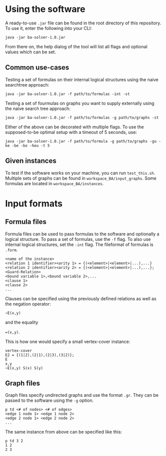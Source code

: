 # Using the software
A ready-to-use `.jar` file can be found in the root directory of this repository.
To use it, enter the following into your CLI:
```
java -jar ba-solver-1.0.jar
```
From there on, the help dialog of the tool will list all flags and optional values which can be set.

## Common use-cases
Testing a set of formulas on their internal logical structures using the naive searchtree approach:
```
java -jar ba-solver-1.0.jar -f path/to/formulas -int -st
```
Testing a set of fourmulas on graphs you want to supply externally using the naive search tree approach:
```
java -jar ba-solver-1.0.jar -f path/to/formulas -g path/to/graphs -st
```
Either of the above can be decorated with multiple flags. To use the supposed-to-be optimal setup with a timeout of 5 seconds, use:
```
java -jar ba-solver-1.0.jar -f path/to/formula -g path/to/graphs -gu -ke -be -bo -heu -t 5
```
## Given instances
To test if the software works on your machine, you can run `test_this.sh`.
Multiple sets of graphs can be found in `workspace_BA/input_graphs`.
Some formulas are located in `workspace_BA/instances`.


# Input formats
## Formula files
Formula files can be used to pass formulas to the software and optionally a logical structure. To pass a set of formulas, use the `-f` flag. To also use internal logical structures, set the `-int` flag. The fileformat of formulas is `.form`.

```
<name of the instance>
<relation 1 identifier><arity 1> = {(<element>|<element>|...),...}
<relation 2 identifier><arity 2> = {(<element>|<element>|...),...};
<Guard-Relation>
<bound variable 1>,<bound variable 2>,...
<clause 1>
<clause 2>
...
```
Clauses can be specified using the previously defined relations as well as the negation operator:

`~E(x,y)`

and the equality

`=(x,y)`.

This is how one would specify a small vertex-cover instance:
```
vertex-cover
E2 = {(1|2),(2|1),(2|3),(3|2)};
E
x,y
~E(x,y) S(x) S(y)
```

## Graph files
Graph files specify undirected graphs and use the format `.gr`. They can be passed to the software using the `-g` option.

```
p td <# of nodes> <# of edges>
<edge 1 node 1> <edge 1 node 2>
<edge 2 node 1> <edge 2 node 2>
...
```
The same instance from above can be specified like this:
```
p td 3 2
1 2
2 3
```